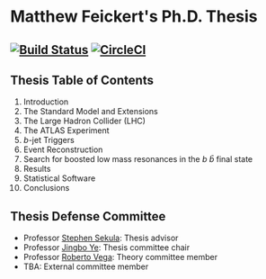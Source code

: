 # Matthew Feickert's Ph.D. Thesis

[![Build Status](https://travis-ci.com/matthewfeickert/feickert-thesis.svg?token=ZiP7iMyvjrVKp3XFSmgW&branch=master)](https://travis-ci.com/matthewfeickert/feickert-thesis)
[![CircleCI](https://circleci.com/gh/matthewfeickert/feickert-thesis.svg?style=svg&circle-token=fe00e42458020cfeb57c8738bd3474503d0e7fcc)](https://circleci.com/gh/matthewfeickert/feickert-thesis)
--------------------------------------------------------------------------------

## Thesis Table of Contents

1. Introduction
2. The Standard Model and Extensions
3. The Large Hadron Collider (LHC)
4. The ATLAS Experiment
5. _b_-jet Triggers
6. Event Reconstruction
7. Search for boosted low mass resonances in the _b_ _b̄_ final state
8. Results
9. Statistical Software
10. Conclusions

## Thesis Defense Committee

- Professor [Stephen Sekula](http://www.physics.smu.edu/sekula/): Thesis advisor
- Professor [Jingbo Ye](http://www.physics.smu.edu/~yejb/): Thesis committee chair
- Professor [Roberto Vega](http://www.physics.smu.edu/~vega/): Theory committee member
- TBA: External committee member
